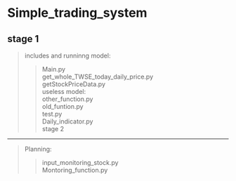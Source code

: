 Simple_trading_system
===
stage 1 
---  
>includes and runninng model:  
>>Main.py  
>>get_whole_TWSE_today_daily_price.py  
>>getStockPriceData.py  
>useless model:  
>>other_function.py  
>>old_funtion.py  
>>test.py  
>>Daily_indicator.py  
stage 2
---  
>Planning:  
>>input_monitoring_stock.py  
>>Montoring_function.py  
